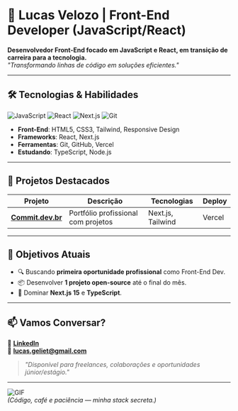 # 👋 Lucas Velozo | Front-End Developer (JavaScript/React)

**Desenvolvedor Front-End focado em JavaScript e React, em transição de carreira para a tecnologia.**  
*"Transformando linhas de código em soluções eficientes."*

---

## 🛠 **Tecnologias & Habilidades**

![JavaScript](https://img.shields.io/badge/JavaScript-F7DF1E?style=for-the-badge&logo=javascript&logoColor=black)
![React](https://img.shields.io/badge/React-20232A?style=for-the-badge&logo=react&logoColor=61DAFB)
![Next.js](https://img.shields.io/badge/Next.js-000000?style=for-the-badge&logo=nextdotjs&logoColor=white)
![Git](https://img.shields.io/badge/Git-F05032?style=for-the-badge&logo=git&logoColor=white)

- **Front-End**: HTML5, CSS3, Tailwind, Responsive Design  
- **Frameworks**: React, Next.js  
- **Ferramentas**: Git, GitHub, Vercel  
- **Estudando**: TypeScript, Node.js  

---

## 🚀 **Projetos Destacados**

| Projeto | Descrição | Tecnologias | Deploy |
|---------|-----------|------------|--------|
| **[Commit.dev.br](https://commit.dev.br)** | Portfólio profissional com projetos | Next.js, Tailwind | Vercel |


---

## 📌 **Objetivos Atuais**

- 🔍 Buscando **primeira oportunidade profissional** como Front-End Dev.  
- 📦 Desenvolver **1 projeto open-source** até o final do mês.  
- 🎯 Dominar **Next.js 15** e **TypeScript**.  

---

## 📫 **Vamos Conversar?**  

💼 **[LinkedIn](https://www.linkedin.com/in/lucas-veloz0)**  
📧 **lucas.geliet@gmail.com**  

> *"Disponível para freelances, colaborações e oportunidades júnior/estágio."*  

---

![GIF](https://media.giphy.com/media/LMcB8XospGZO8UQq87/giphy.gif)  
*(Código, café e paciência — minha stack secreta.)*
